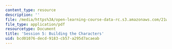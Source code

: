 ```yaml
---
content_type: resource
description: ''
file: /media/https%3A/open-learning-course-data-rc.s3.amazonaws.com/21w-763j-transmedia-storytelling-modern-science-fiction-spring-2014/bcd01076decd9183cb57a295d7acaeab_MIT21W_763JS14_Session_5.pdf
file_type: application/pdf
resourcetype: Document
title: 'Session 5: Building the Characters'
uid: bcd01076-decd-9183-cb57-a295d7acaeab
---
```

